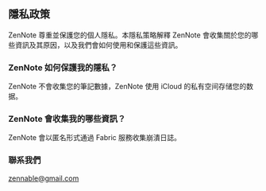 ## 隱私政策

ZenNote 尊重並保護您的個人隱私。本隱私策略解釋 ZenNote 會收集關於您的哪些資訊及其原因，以及我們會如何使用和保護這些資訊。

### ZenNote 如何保護我的隱私？

ZenNote 不會收集您的筆記數據，ZenNote 使用 iCloud 的私有空间存储您的数据。

### ZenNote 會收集我的哪些資訊？

ZenNote 會以匿名形式通過 Fabric 服務收集崩潰日誌。

### 聯系我們

zennable@gmail.com
